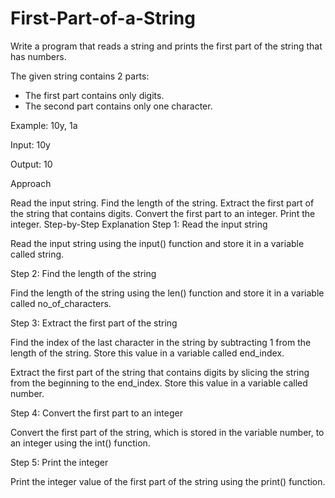 # First-Part-of-a-String

Write a program that reads a string and prints the first part of the string that has numbers.

The given string contains 2 parts:
* The first part contains only digits.
* The second part contains only one character.

Example: 10y, 1a

Input: 10y

Output: 10

Approach

Read the input string.
Find the length of the string.
Extract the first part of the string that contains digits.
Convert the first part to an integer.
Print the integer.
Step-by-Step Explanation
Step 1: Read the input string

Read the input string using the input() function and store it in a variable called string.

Step 2: Find the length of the string

Find the length of the string using the len() function and store it in a variable called no_of_characters.

Step 3: Extract the first part of the string

Find the index of the last character in the string by subtracting 1 from the length of the string. Store this value in a variable called end_index.

Extract the first part of the string that contains digits by slicing the string from the beginning to the end_index. Store this value in a variable called number.

Step 4: Convert the first part to an integer

Convert the first part of the string, which is stored in the variable number, to an integer using the int() function.

Step 5: Print the integer

Print the integer value of the first part of the string using the print() function.
